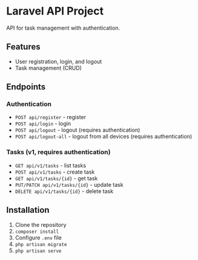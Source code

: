 # Laravel API Project

API for task management with authentication.

## Features

- User registration, login, and logout
- Task management (CRUD)

## Endpoints

### Authentication
- `POST api/register` - register
- `POST api/login` - login
- `POST api/logout` - logout (requires authentication)
- `POST api/logout-all` - logout from all devices (requires authentication)

### Tasks (v1, requires authentication)
- `GET api/v1/tasks` - list tasks
- `POST api/v1/tasks` - create task
- `GET api/v1/tasks/{id}` - get task
- `PUT/PATCH api/v1/tasks/{id}` - update task
- `DELETE api/v1/tasks/{id}` - delete task

## Installation

1. Clone the repository
2. `composer install`
3. Configure `.env` file
4. `php artisan migrate`
5. `php artisan serve`